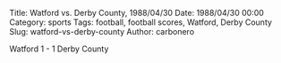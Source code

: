 Title: Watford vs. Derby County, 1988/04/30
Date: 1988/04/30 00:00
Category: sports
Tags: football, football scores, Watford, Derby County
Slug: watford-vs-derby-county
Author: carbonero


Watford 1 - 1 Derby County
